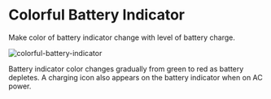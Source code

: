 # Colorful Battery Indicator
 Make color of battery indicator change with level of battery charge.
 
 
 ![colorful-battery-indicator](https://user-images.githubusercontent.com/34916242/153729466-12c36b02-a1d6-4bcd-ab76-58fb4e2244b0.png)
 
 Battery indicator color changes gradually from green to red as battery depletes. A charging icon also appears on the battery indicator when on AC power.
